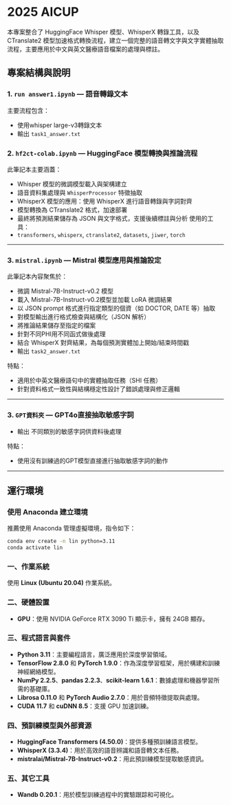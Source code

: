 # 2025 AICUP

本專案整合了 HuggingFace Whisper 模型、WhisperX 轉錄工具，以及 CTranslate2 模型加速格式轉換流程，建立一個完整的語音轉文字與文字實體抽取流程，主要應用於中文與英文醫療語音檔案的處理與標註。

## 專案結構與說明

### 1. `run answer1.ipynb` — 語音轉錄文本
主要流程包含：
- 使用whisper large-v3轉錄文本
- 輸出 `task1_answer.txt` 

### 2. `hf2ct-colab.ipynb` — HuggingFace 模型轉換與推論流程
此筆記本主要涵蓋：
- Whisper 模型的微調模型載入與架構建立
- 語音資料集處理與 `WhisperProcessor` 特徵抽取
- WhisperX 模型的應用：使用 WhisperX 進行語音轉錄與字詞對齊
- 模型轉換為 CTranslate2 格式，加速部署
- 最終將預測結果儲存為 JSON 與文字格式，支援後續標註與分析
使用的工具：
- `transformers`, `whisperx`, `ctranslate2`, `datasets`, `jiwer`, `torch`

---

### 3. `mistral.ipynb` — Mistral 模型應用與推論設定
此筆記本內容聚焦於：
- 微調 Mistral-7B-Instruct-v0.2 模型
- 載入 Mistral-7B-Instruct-v0.2模型並加載 LoRA 微調結果
- 以 JSON prompt 格式進行指定類型的個資（如 DOCTOR, DATE 等）抽取
- 對模型輸出進行格式檢查與結構化（JSON 解析）
- 將推論結果儲存至指定的檔案
- 針對不同PHI用不同函式做後處理
- 結合 WhisperX 對齊結果，為每個預測實體加上開始/結束時間戳
- 輸出 `task2_answer.txt` 

特點：
- 適用於中英文醫療語句中的實體抽取任務（SHI 任務）
- 針對資料格式一致性與結構穩定性設計了錯誤處理與修正邏輯

---
### 3. `GPT資料夾` — GPT4o直接抽取敏感字詞
- 輸出 不同類別的敏感字詞供資料後處理

特點：
- 使用沒有訓練過的GPT模型直接進行抽取敏感字詞的動作
---

## 運行環境

### 使用 Anaconda 建立環境

推薦使用 Anaconda 管理虛擬環境，指令如下：

```bash
conda env create -n lin python=3.11
conda activate lin
```

### 一、作業系統  
使用 **Linux (Ubuntu 20.04)** 作業系統。

### 二、硬體設置  
- **GPU**：使用 NVIDIA GeForce RTX 3090 Ti 顯示卡，擁有 24GB 顯存。

### 三、程式語言與套件  
- **Python 3.11**：主要編程語言，廣泛應用於深度學習領域。  
- **TensorFlow 2.8.0** 和 **PyTorch 1.9.0**：作為深度學習框架，用於構建和訓練神經網絡模型。  
- **NumPy 2.2.5**、**pandas 2.2.3**、**scikit-learn 1.6.1**：數據處理和機器學習所需的基礎庫。  
- **Librosa 0.11.0** 和 **PyTorch Audio 2.7.0**：用於音頻特徵提取與處理。  
- **CUDA 11.7** 和 **cuDNN 8.5**：支援 GPU 加速訓練。

### 四、預訓練模型與外部資源  
- **HuggingFace Transformers (4.50.0)**：提供多種預訓練語言模型。  
- **WhisperX (3.3.4)**：用於高效的語音辨識和語音轉文本任務。  
- **mistralai/Mistral-7B-Instruct-v0.2**：用此預訓練模型提取敏感資訊。

### 五、其它工具  
- **Wandb 0.20.1**：用於模型訓練過程中的實驗跟踪和可視化。

